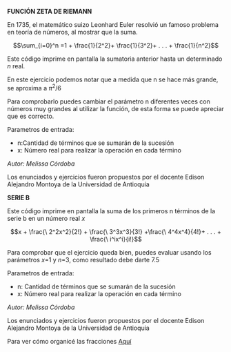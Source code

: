 **FUNCIÓN ZETA DE RIEMANN**

En 1735, el matemático suizo Leonhard Euler resolvió un famoso problema en teoría de números, al mostrar que la suma.

$$\sum_{i=0}^n =1 +  \frac{1}{2^2}+ \frac{1}{3^2}+ . . . + \frac{1}{n^2}$$

Este código imprime en pantalla la sumatoria anterior hasta un determinado $n$ real.

En este ejercicio podemos notar que a medida que n se hace más grande, se aproxima a  $\pi^2/6$

Para comprobarlo puedes cambiar el parámetro n diferentes veces con números muy grandes al utilizar la función, de esta forma se puede apreciar que es correcto.

Parametros de entrada:
 - n:Cantidad de términos que se sumarán de la sucesión
 - x: Número real para realizar la operación en cada término

_Autor: Melissa Córdoba_


Los enunciados y ejercicios fueron propuestos por el docente Edison Alejandro Montoya de la Universidad de Antioquia



**SERIE B**

Este código imprime en pantalla la suma de los primeros n términos 
de la serie b en un número real $x$

$$x + \frac{\ 2^2x^2}{2!} + \frac{\ 3^3x^3}{3!} +\frac{\ 4^4x^4}{4!}+ . . . + \frac{\ i^ix^i}{i!}$$


Para comprobar que el ejercicio queda bien, puedes evaluar usando los parámetros $x$=1 y $n$=3, como resultado debe darte 7.5

Parametros de entrada:
 - n: Cantidad de términos que se sumarán de la sucesión
 - x: Número real para realizar la operación en cada término

_Autor: Melissa Córdoba_


Los enunciados y ejercicios fueron propuestos por el docente Edison Alejandro Montoya de la Universidad de Antioquia

Para ver cómo organicé las fracciones [Aquí](http://es.overleaf.com/learn/latex/Aligning_equations_with_amsmath "Aquí")

